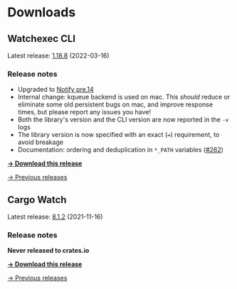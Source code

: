 # Downloads

## Watchexec CLI

Latest release: [1.18.8](./watchexec/1.18.8/index.md) (2022-03-16)

### Release notes

<ul dir="auto">
<li>Upgraded to <a href="https://github.com/notify-rs/notify/releases/tag/5.0.0-pre.14">Notify pre.14</a></li>
<li>Internal change: kqueue backend is used on mac. This <em>should</em> reduce or eliminate some old persistent bugs on mac, and improve response times, but please report any issues you have!</li>
<li>Both the library's version and the CLI version are now reported in the <code>-v</code> logs</li>
<li>The library version is now specified with an exact (<code>=</code>) requirement, to avoid breakage</li>
<li>Documentation: ordering and deduplication in <code>*_PATH</code> variables (<a class="issue-link js-issue-link" data-error-text="Failed to load title" data-id="1161291743" data-permission-text="Title is private" data-url="https://github.com/watchexec/watchexec/issues/262" data-hovercard-type="issue" data-hovercard-url="/watchexec/watchexec/issues/262/hovercard" href="https://github.com/watchexec/watchexec/issues/262">#262</a>)</li>
</ul>

**[→ Download this release](./watchexec/1.18.8/index.md)**

[→ Previous releases](./watchexec/index.md)

## Cargo Watch

Latest release: [8.1.2](./cargo-watch/8.1.2/index.md) (2021-11-16)

### Release notes

<p dir="auto"><strong>Never released to crates.io</strong></p>

**[→ Download this release](./cargo-watch/8.1.2/index.md)**

[→ Previous releases](./cargo-watch/index.md)

